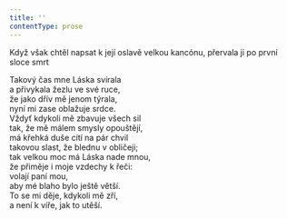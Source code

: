 ```yaml
---
title: ''
contentType: prose
---
```


Když však chtěl napsat k její oslavě velkou kancónu, přervala ji po první sloce smrt

  

Takový čas mne Láska svírala  
a přivykala žezlu ve své ruce,  
že jako dřív mě jenom týrala,  
nyní mi zase oblažuje srdce.  
Vždyť kdykoli mě zbavuje všech sil  
tak, že mě málem smysly opouštějí,  
má křehká duše cítí na pár chvil  
takovou slast, že blednu v obličeji;  
tak velkou moc má Láska nade mnou,  
že přiměje i moje vzdechy k řeči:  
volají paní mou,  
aby mé blaho bylo ještě větší.  
To se mi děje, kdykoli mě zří,  
a není k víře, jak to utěší.
